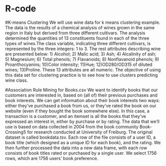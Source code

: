 # R-code

#K-means Clustering
We will use wine data for k means clustering example. The data is the results of a chemical analysis of wines grown in the same region in Italy but derived from three different cultivars. The analysis determined the quantities of 13 constituents found in each of the three types of wines.The class variable, indicating three different cultivars, is represented by the three integers: 1 to 3. The rest attributes describing wine are presented below: 1) Alcohol; 2) Malic acid; 3) Ash; 4) Alcalinity of ash; 5) Magnesium; 6) Total phenols; 7) Flavanoids; 8) Nonflavanoid phenols; 9) Proanthocyanins; 10)Color intensity; 11)Hue; 12)OD280/OD315 of diluted wines; 13)Proline. These 13 attributes are all numeric. 
The objective of using this data set for clustering practice is to see how to use clusters predicting wine class. 

#Association Rule Mining for Books.csv
We want to identify books that our customers are interested in, based on (all of) their previous purchases and book interests. We can get information about their book interests two ways: either they’ve purchased a book from us, or they’ve rated the book on our website (even if they bought the book somewhere else). In this case, a transaction is a customer, and an itemset is all the books that they’ve expressed an interest in, either by purchase or by rating.
The data that we’ll use is based on data collected in 2004 from the book community
Book-Crossing5 for research conducted at University of Freiburg.  The original dataset is called bookdata.tsv. Each row of the file consists of a user ID, a book title (which designed as a unique ID for each book), and the rating. We then further processed the data into a new data frame, with each row consists of book titles rated or purchased by a single user. We select 1756 rows, which are 1756 users’ book preference.
